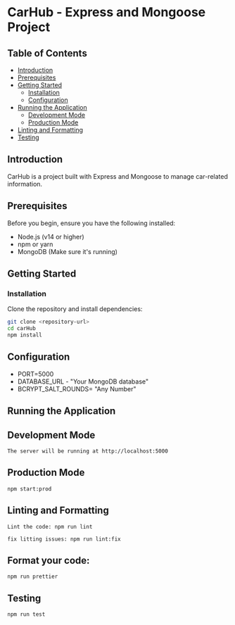 # CarHub - Express and Mongoose Project

## Table of Contents

- [Introduction](#introduction)
- [Prerequisites](#prerequisites)
- [Getting Started](#getting-started)
  - [Installation](#installation)
  - [Configuration](#configuration)
- [Running the Application](#running-the-application)
  - [Development Mode](#development-mode)
  - [Production Mode](#production-mode)
- [Linting and Formatting](#linting-and-formatting)
- [Testing](#testing)

## Introduction
CarHub is a project built with Express and Mongoose to manage car-related information.

## Prerequisites
Before you begin, ensure you have the following installed:

- Node.js (v14 or higher)
- npm or yarn
- MongoDB (Make sure it's running)

## Getting Started

### Installation

Clone the repository and install dependencies:

```bash
git clone <repository-url>
cd carHub
npm install
```
## Configuration
- PORT=5000
- DATABASE_URL - "Your MongoDB database"
- BCRYPT_SALT_ROUNDS= "Any Number"

## Running the Application

## Development Mode
```npm run start:dev
The server will be running at http://localhost:5000
```

## Production Mode
```npm run build
npm start:prod
```


## Linting and Formatting

```
Lint the code: npm run lint
```
```
fix litting issues: npm run lint:fix
```

## Format your code:
```
npm run prettier
```


## Testing
```
npm run test
```
